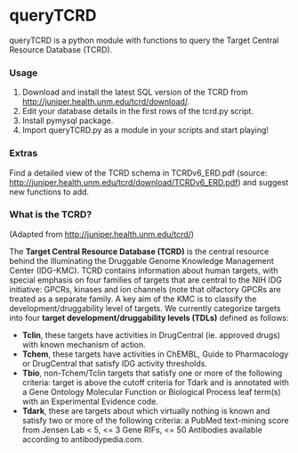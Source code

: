 # queryTCRD

queryTCRD is a python module with functions to query the Target Central Resource Database (TCRD).

### Usage
1) Download and install the latest SQL version of the TCRD from http://juniper.health.unm.edu/tcrd/download/.
2) Edit your database details in the first rows of the tcrd.py script.
3) Install pymysql package.
3) Import queryTCRD.py as a module in your scripts and start playing!

### Extras
Find a detailed view of the TCRD schema in TCRDv6_ERD.pdf (source: http://juniper.health.unm.edu/tcrd/download/TCRDv6_ERD.pdf) and suggest new functions to add.

### What is the TCRD?

(Adapted from http://juniper.health.unm.edu/tcrd/)

The **Target Central Resource Database (TCRD)** is the central resource behind the Illuminating the Druggable Genome Knowledge Management Center (IDG-KMC). TCRD contains information about human targets, with special emphasis on four families of targets that are central to the NIH IDG initiative: GPCRs, kinases and ion channels (note that olfactory GPCRs are treated as a separate family. A key aim of the KMC is to classify the development/druggability level of targets. We currently categorize targets into four **target development/druggability levels (TDLs)** defined as follows:
- **Tclin**, these targets have activities in DrugCentral (ie. approved drugs) with known mechanism of action.
- **Tchem**, these targets have activities in ChEMBL, Guide to Pharmacology or DrugCentral that satisfy IDG activity thresholds.
- **Tbio**, non-Tchem/Tclin targets that satisfy one or more of the following criteria: target is above the cutoff criteria for Tdark and is annotated with a Gene Ontology Molecular Function or Biological Process leaf term(s) with an Experimental Evidence code.
- **Tdark**, these are targets about which virtually nothing is known and satisfy two or more of the following criteria: a PubMed text-mining score from Jensen Lab < 5, <= 3 Gene RIFs, <= 50 Antibodies available according to antibodypedia.com.
